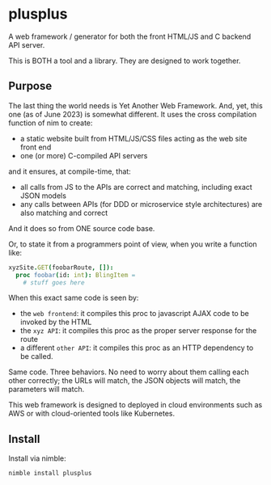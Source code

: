 # plusplus

A web framework / generator for both the front HTML/JS and C backend API server.

This is BOTH a tool and a library. They are designed to work together.

## Purpose

The last thing the world needs is Yet Another Web Framework. And, yet, this one
(as of June 2023) is somewhat different. It uses the cross compilation function
of nim to create:

* a static website built from HTML/JS/CSS files acting as the web site front end
* one (or more) C-compiled API servers

and it ensures, at compile-time, that:

* all calls from JS to the APIs are correct and matching, including exact JSON models
* any calls between APIs (for DDD or microservice style architectures) are also matching and correct

And it does so from ONE source code base.

Or, to state it from a programmers point of view, when you write a function like:

```nim
xyzSite.GET(foobarRoute, []):
  proc foobar(id: int): BlingItem =
    # stuff goes here
```

When this exact same code is seen by:

* the `web frontend`: it compiles this proc to javascript AJAX code to be invoked by the HTML
* the `xyz API`: it compiles this proc as the proper server response for the route
* a different `other API`: it compiles this proc as an HTTP dependency to be called.

Same code. Three behaviors. No need to worry about them calling each other correctly; the URLs will match, the JSON objects will match, the parameters will match.

This web framework is designed to deployed in cloud environments such as AWS or with cloud-oriented tools like Kubernetes.

## Install

Install via nimble:

```bash
nimble install plusplus
```
